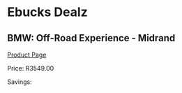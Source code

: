 
# Ebucks Dealz
## BMW: Off-Road Experience - Midrand
[Product Page](https://www.ebucks.com/web/shop/productSelected.do?prodId=725844375&catId=322194323)

Price: R3549.00

Savings: 


	